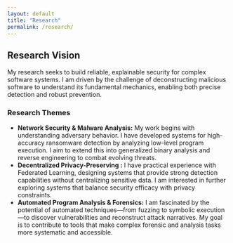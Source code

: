 ```yaml
---
layout: default
title: "Research"
permalink: /research/
---
```


## Research Vision

My research seeks to build reliable, explainable security for complex software systems. I am driven by the challenge of deconstructing malicious software to understand its fundamental mechanics, enabling both precise detection and robust prevention.

### Research Themes

*   **Network Security & Malware Analysis:** My work begins with understanding adversary behavior. I have developed systems for high-accuracy ransomware detection by analyzing low-level program execution. I aim to extend this into generalized binary analysis and reverse engineering to combat evolving threats.
*   **Decentralized Privacy-Preserving :** I have practical experience with Federated Learning, designing systems that provide strong detection capabilities without centralizing sensitive data. I am interested in further exploring systems that balance security efficacy with privacy constraints.
*   **Automated Program Analysis & Forensics:** I am fascinated by the potential of automated techniques—from fuzzing to symbolic execution—to discover vulnerabilities and reconstruct attack narratives. My goal is to contribute to tools that make complex forensic and analysis tasks more systematic and accessible.
